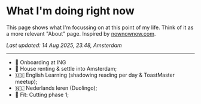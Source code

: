 # What I'm doing right now
This page shows what I'm focussing on at this point of my life. Think of it as a more relevant "About" page. Inspired by [nownownow.com](https://nownownow.com/about).

*Last updated: 14 Aug 2025, 23.48, Amsterdam*

---

* 🦁 Onboarding at ING
* 🏡 House renting & settle into Amsterdam;
* 🇺🇸 English Learning (shadowing reading per day & ToastMaster meetup);
* 🇳🇱 Nederlands leren (Duolingo);
* 💪 Fit: Cutting phase 1;


